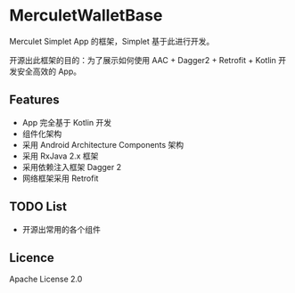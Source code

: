 # MerculetWalletBase

Merculet Simplet App 的框架，Simplet 基于此进行开发。

开源出此框架的目的：为了展示如何使用 AAC + Dagger2 + Retrofit + Kotlin 开发安全高效的 App。


## Features

* App 完全基于 Kotlin 开发
* 组件化架构
* 采用 Android Architecture Components 架构
* 采用 RxJava 2.x 框架
* 采用依赖注入框架 Dagger 2
* 网络框架采用 Retrofit


## TODO List

* 开源出常用的各个组件


## Licence
Apache License 2.0


